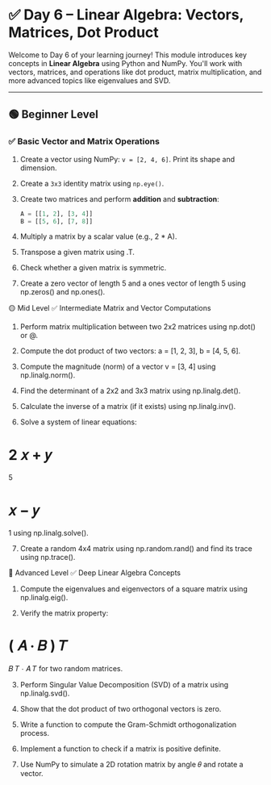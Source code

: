 # ✅ Day 6 – Linear Algebra: Vectors, Matrices, Dot Product

Welcome to Day 6 of your learning journey! This module introduces key concepts in **Linear Algebra** using Python and NumPy. You'll work with vectors, matrices, and operations like dot product, matrix multiplication, and more advanced topics like eigenvalues and SVD.

---

## 🟢 Beginner Level

### ✅ Basic Vector and Matrix Operations
1. Create a vector using NumPy: `v = [2, 4, 6]`. Print its shape and dimension.
2. Create a `3x3` identity matrix using `np.eye()`.
3. Create two matrices and perform **addition** and **subtraction**:
   ```python
   A = [[1, 2], [3, 4]]
   B = [[5, 6], [7, 8]]

4. Multiply a matrix by a scalar value (e.g., 2 * A).

5. Transpose a given matrix using .T.

6. Check whether a given matrix is symmetric.

7. Create a zero vector of length 5 and a ones vector of length 5 using np.zeros() and np.ones().

🟡 Mid Level
✅ Intermediate Matrix and Vector Computations
1. Perform matrix multiplication between two 2x2 matrices using np.dot() or @.

2. Compute the dot product of two vectors: a = [1, 2, 3], b = [4, 5, 6].

3. Compute the magnitude (norm) of a vector v = [3, 4] using np.linalg.norm().

4. Find the determinant of a 2x2 and 3x3 matrix using np.linalg.det().

5. Calculate the inverse of a matrix (if it exists) using np.linalg.inv().

6. Solve a system of linear equations:

2
𝑥
+
𝑦
=
5

𝑥
−
𝑦
=
1
 using np.linalg.solve().

7. Create a random 4x4 matrix using np.random.rand() and find its trace using np.trace().

🔴 Advanced Level
✅ Deep Linear Algebra Concepts
1. Compute the eigenvalues and eigenvectors of a square matrix using np.linalg.eig().

2. Verify the matrix property:

(
𝐴
⋅
𝐵
)
𝑇
=
𝐵
𝑇
⋅
𝐴
𝑇
 for two random matrices.

3. Perform Singular Value Decomposition (SVD) of a matrix using np.linalg.svd().

4. Show that the dot product of two orthogonal vectors is zero.

5. Write a function to compute the Gram-Schmidt orthogonalization process.

6. Implement a function to check if a matrix is positive definite.

7. Use NumPy to simulate a 2D rotation matrix by angle 
𝜃
 and rotate a vector.
